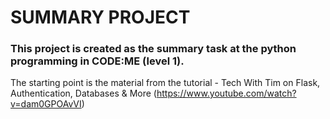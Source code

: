 <h1> SUMMARY PROJECT </h1>

<h3>This project is created as the summary task at the python programming in CODE:ME (level 1).</h3>
  
The starting point is the  material from the tutorial - Tech With Tim on Flask, Authentication, Databases & More
(https://www.youtube.com/watch?v=dam0GPOAvVI)
